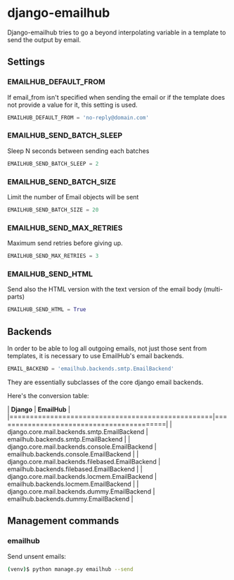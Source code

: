 # django-emailhub

Django-emailhub tries to go a beyond interpolating variable in a template to
send the output by email.


## Settings

### EMAILHUB\_DEFAULT\_FROM 

If email\_from isn't specified when sending the email or if the template
does not provide a value for it, this setting is used.

```python
EMAILHUB_DEFAULT_FROM = 'no-reply@domain.com'
```

### EMAILHUB\_SEND\_BATCH\_SLEEP 

Sleep N seconds between sending each batches
```python
EMAILHUB_SEND_BATCH_SLEEP = 2
```


### EMAILHUB\_SEND\_BATCH\_SIZE 

Limit the number of Email objects will be sent

```python
EMAILHUB_SEND_BATCH_SIZE = 20
```

### EMAILHUB\_SEND\_MAX\_RETRIES 

Maximum send retries before giving up.

```python
EMAILHUB_SEND_MAX_RETRIES = 3
```

### EMAILHUB\_SEND\_HTML 

Send also the HTML version with the text version of the email body (multi-parts)

```python
EMAILHUB_SEND_HTML = True
```


## Backends

In order to be able to log all outgoing emails, not just those sent from
templates, it is necessary to use EmailHub's email backends.

```python
EMAIL_BACKEND = 'emailhub.backends.smtp.EmailBackend'
```

They are essentially subclasses of the core django email backends.

Here's the conversion table:


| **Django**                                       | **EmailHub**                             |
|==================================================|==========================================|
| django.core.mail.backends.smtp.EmailBackend      | emailhub.backends.smtp.EmailBackend      |
| django.core.mail.backends.console.EmailBackend   | emailhub.backends.console.EmailBackend   |
| django.core.mail.backends.filebased.EmailBackend | emailhub.backends.filebased.EmailBackend |
| django.core.mail.backends.locmem.EmailBackend    | emailhub.backends.locmem.EmailBackend    |
| django.core.mail.backends.dummy.EmailBackend     | emailhub.backends.dummy.EmailBackend     |


## Management commands

### emailhub

Send unsent emails:

```bash
(venv)$ python manage.py emailhub --send
```
